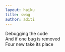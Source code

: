 ```yaml
---
layout: haiku
title: swag
author: aditi
---
```


Debugging the code<br>
And if one bug is removed<br>
Four new take its place<br>
